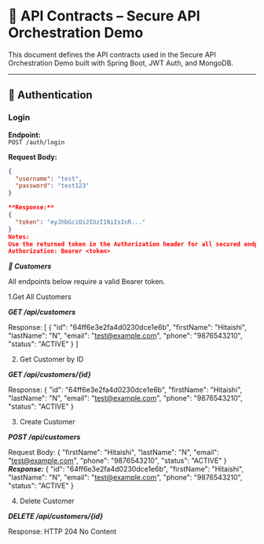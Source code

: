 # 📘 API Contracts – Secure API Orchestration Demo

This document defines the API contracts used in the Secure API Orchestration Demo built with Spring Boot, JWT Auth, and MongoDB.

---

## 🔐 Authentication

### Login

**Endpoint:**  
`POST /auth/login`

**Request Body:**
```json
{
  "username": "test",
  "password": "test123"
}

**Response:**
{
  "token": "eyJhbGciOiJIUzI1NiIsInR..."
}
Notes:
Use the returned token in the Authorization header for all secured endpoints:
Authorization: Bearer <token>
```
***👤 Customers***

All endpoints below require a valid Bearer token.

1.Get All Customers

***GET /api/customers***

Response:
[
  {
    "id": "64ff6e3e2fa4d0230dce1e6b",
    "firstName": "Hitaishi",
    "lastName": "N",
    "email": "test@example.com",
    "phone": "9876543210",
    "status": "ACTIVE"
  }
]

2. Get Customer by ID

***GET /api/customers/{id}***

Response:
{
  "id": "64ff6e3e2fa4d0230dce1e6b",
  "firstName": "Hitaishi",
  "lastName": "N",
  "email": "test@example.com",
  "phone": "9876543210",
  "status": "ACTIVE"
}

3. Create Customer

***POST /api/customers***

Request Body:
{
  "firstName": "Hitaishi",
  "lastName": "N",
  "email": "test@example.com",
  "phone": "9876543210",
  "status": "ACTIVE"
}
***Response:***
{
  "id": "64ff6e3e2fa4d0230dce1e6b",
  "firstName": "Hitaishi",
  "lastName": "N",
  "email": "test@example.com",
  "phone": "9876543210",
  "status": "ACTIVE"
}

4. Delete Customer

***DELETE /api/customers/{id}***

Response:
HTTP 204 No Content
